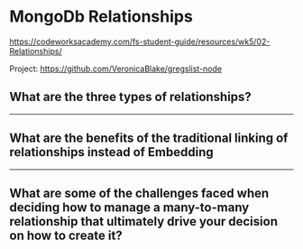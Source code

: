 # MongoDb Relationships

https://codeworksacademy.com/fs-student-guide/resources/wk5/02-Relationships/

Project: https://github.com/VeronicaBlake/gregslist-node

## What are the three types of relationships?



---

## What are the benefits of the traditional linking of relationships instead of Embedding



---

## What are some of the challenges faced when deciding how to manage a many-to-many relationship that ultimately drive your decision on how to create it?

